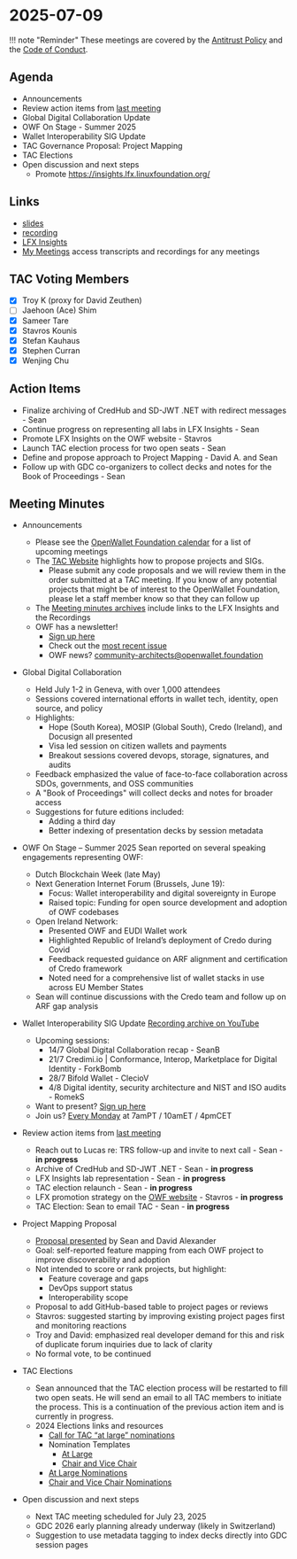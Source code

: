 # 2025-07-09

!!! note "Reminder"
    These meetings are covered by the [Antitrust Policy](../../governance/antitrust.md) and the [Code of Conduct](../../governance/code-of-conduct.md).

## Agenda
- Announcements
- Review action items from [last meeting](../2025/2025-06-11.md#action-items)
- Global Digital Collaboration Update
- OWF On Stage - Summer 2025
- Wallet Interoperability SIG Update
- TAC Governance Proposal: Project Mapping
- TAC Elections
- Open discussion and next steps
    - Promote https://insights.lfx.linuxfoundation.org/


## Links
- [slides](https://docs.google.com/presentation/d/12jAFuN8tUNCB7-iYQ0f6MkZwHk7JqvlucspuE9RMdO8/edit?usp=sharing)
- [recording](https://zoom.us/rec/share/qJFtQL5Kj8nMBnh9nJiudWWIkAJtTumVzgcj4F4yUYTfyILngZLsBsWLnTU-2sEE.sy0nqP9bZAGKb0d5)
- [LFX Insights](https://insights.linuxfoundation.org/project/openwalletfoundation/development)
- [My Meetings](https://openprofile.dev/my-meetings)
  access transcripts and recordings for any meetings

## TAC Voting Members
- [x] Troy K (proxy for David Zeuthen)
- [ ] Jaehoon (Ace) Shim
- [x] Sameer Tare
- [x] Stavros Kounis
- [x] Stefan Kauhaus
- [x] Stephen Curran
- [x] Wenjing Chu

## Action Items
- Finalize archiving of CredHub and SD-JWT .NET with redirect messages - Sean
- Continue progress on representing all labs in LFX Insights - Sean
- Promote LFX Insights on the OWF website - Stavros
- Launch TAC election process for two open seats - Sean
- Define and propose approach to Project Mapping - David A. and Sean
- Follow up with GDC co-organizers to collect decks and notes for the Book of Proceedings - Sean

## Meeting Minutes
- Announcements
    - Please see the [OpenWallet Foundation calendar](https://zoom-lfx.platform.linuxfoundation.org/meetings/openwalletfoundation) for a list of upcoming meetings
    - The [TAC Website](https://tac.openwallet.foundation/) highlights how to propose projects and SIGs. 
       - Please submit any code proposals and we will review them in the order submitted at a TAC meeting. If you know of any potential projects that might be of interest to the OpenWallet Foundation, please let a staff member know so that they can follow up
    - The [Meeting minutes archives](https://tac.openwallet.foundation/meetings/2025/2025-06-11/) include links to the LFX Insights and the Recordings 
    - OWF has a newsletter!
        - [Sign up here](https://openwallet.foundation/newsletter/)
        - Check out the [most recent issue](https://openwallet.foundation/newsletter/) 
        - OWF news? [community-architects@openwallet.foundation](mailto:community-architects@openwallet.foundation)

- Global Digital Collaboration
    - Held July 1-2 in Geneva, with over 1,000 attendees
    - Sessions covered international efforts in wallet tech, identity, open source, and policy
    - Highlights:
        - Hope (South Korea), MOSIP (Global South), Credo (Ireland), and Docusign all presented
        - Visa led session on citizen wallets and payments
        - Breakout sessions covered devops, storage, signatures, and audits
    - Feedback emphasized the value of face-to-face collaboration across SDOs, governments, and OSS communities
    - A "Book of Proceedings" will collect decks and notes for broader access
    - Suggestions for future editions included:
        - Adding a third day
        - Better indexing of presentation decks by session metadata

- OWF On Stage – Summer 2025
  Sean reported on several speaking engagements representing OWF:
    - Dutch Blockchain Week (late May)
    - Next Generation Internet Forum (Brussels, June 19):
        - Focus: Wallet interoperability and digital sovereignty in Europe
        - Raised topic: Funding for open source development and adoption of OWF codebases
    - Open Ireland Network:
        - Presented OWF and EUDI Wallet work
        - Highlighted Republic of Ireland’s deployment of Credo during Covid
        - Feedback requested guidance on ARF alignment and certification of Credo framework
        - Noted need for a comprehensive list of wallet stacks in use across EU Member States
    - Sean will continue discussions with the Credo team and follow up on ARF gap analysis


- Wallet Interoperability SIG Update
  [Recording archive on YouTube](https://www.youtube.com/playlist?list=PLt3HmzZ-iijGho_LxGMr3egFJXIRbecPP)
    - Upcoming sessions:
        - 14/7 Global Digital Collaboration recap - SeanB
        - 21/7 Credimi.io | Conformance, Interop, Marketplace for Digital Identity - ForkBomb
        - 28/7 Bifold Wallet - ClecioV
        - 4/8 Digital identity, security architecture and NIST and ISO audits - RomekS
    - Want to present? [Sign up here](https://docs.google.com/document/d/1esWuhFlgVWvXpujHw4I2H_JN2NwLq0tK1SEe14b0ktQ/edit?tab=t.0) 
    - Join us? [Every Monday](https://zoom-lfx.platform.linuxfoundation.org/meeting/92188183208?password=defebcea-1cb8-4545-9730-4293450e3a92) at  7amPT / 10amET / 4pmCET


- Review action items from [last meeting](../2025/2025-06-11.md#action-items)
    - Reach out to Lucas re: TRS follow-up and invite to next call - Sean - **in progress**
    - Archive of CredHub and SD-JWT .NET - Sean - **in progress**
    - LFX Insights lab representation - Sean - **in progress**
    - TAC election relaunch - Sean - **in progress**
    - LFX promotion strategy on the [OWF website](https://tac.openwallet.foundation/meetings/2025/2025-05-14/#links) - Stavros - **in progress**
    - TAC Election: Sean to email TAC - Sean - **in progress**

- Project Mapping Proposal
    - [Proposal presented](https://docs.google.com/document/d/1r_13UP9f2BQ4fWxt_Pzr2wPOh6OKVuA2MFvJ7U0xuw8/edit?tab=t.0) by Sean and David Alexander
    - Goal: self-reported feature mapping from each OWF project to improve discoverability and adoption
    - Not intended to score or rank projects, but highlight:
        - Feature coverage and gaps
        - DevOps support status
        - Interoperability scope
    - Proposal to add GitHub-based table to project pages or reviews
    - Stavros: suggested starting by improving existing project pages first and monitoring reactions
    - Troy and David: emphasized real developer demand for this and risk of duplicate forum inquiries due to lack of clarity
    - No formal vote, to be continued

- TAC Elections
    - Sean announced that the TAC election process will be restarted to fill two open seats. He will send an email to all TAC members to initiate the process. This is a continuation of the previous action item and is currently in progress.
    - 2024 Elections links and resources
        - [Call for TAC “at large” nominations](https://lists.openwallet.foundation/g/TAC/message/119)
        - Nomination Templates
            - [At Large](https://github.com/openwallet-foundation/tac/blob/main/.github/ISSUE_TEMPLATE/at-large-nomination.md)
            - [Chair and Vice Chair](https://github.com/openwallet-foundation/tac/blob/main/.github/ISSUE_TEMPLATE/chair-vice-chair-nomination.md)
        - [At Large Nominations](https://github.com/openwallet-foundation/tac/issues?q=is%3Aissue%20state%3Aclosed%20label%3A2024-at-large-nomination)
        - [Chair and Vice Chair Nominations](https://github.com/openwallet-foundation/tac/issues?q=is%3Aissue%20state%3Aclosed%20label%3A2024-chair-vice-chair-nomination)


- Open discussion and next steps
    - Next TAC meeting scheduled for July 23, 2025
    - GDC 2026 early planning already underway (likely in Switzerland)
    - Suggestion to use metadata tagging to index decks directly into GDC session pages
